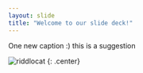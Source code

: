 ```yaml
---
layout: slide
title: "Welcome to our slide deck!"
---
```


One new caption :) this is a suggestion

![riddlocat](https://octodex.github.com/images/riddlocat.png)
{: .center}
